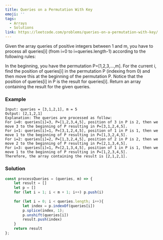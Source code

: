 ```yaml
---
title: Queries on a Permutation With Key
emoji: ''
tags:
  - Arrays
  - Solutions
link: https://leetcode.com/problems/queries-on-a-permutation-with-key/
---
```


Given the array queries of positive integers between 1 and m, you have to process all queries[i] (from i=0 to i=queries.length-1) according to the following rules:

In the beginning, you have the permutation P=[1,2,3,...,m].
For the current i, find the position of queries[i] in the permutation P (indexing from 0) and then move this at the beginning of the permutation P. Notice that the position of queries[i] in P is the result for queries[i].
Return an array containing the result for the given queries.

### Example

```
Input: queries = [3,1,2,1], m = 5
Output: [2,1,2,1] 
Explanation: The queries are processed as follow: 
For i=0: queries[i]=3, P=[1,2,3,4,5], position of 3 in P is 2, then we move 3 to the beginning of P resulting in P=[3,1,2,4,5]. 
For i=1: queries[i]=1, P=[3,1,2,4,5], position of 1 in P is 1, then we move 1 to the beginning of P resulting in P=[1,3,2,4,5]. 
For i=2: queries[i]=2, P=[1,3,2,4,5], position of 2 in P is 2, then we move 2 to the beginning of P resulting in P=[2,1,3,4,5]. 
For i=3: queries[i]=1, P=[2,1,3,4,5], position of 1 in P is 1, then we move 1 to the beginning of P resulting in P=[1,2,3,4,5]. 
Therefore, the array containing the result is [2,1,2,1]. 
```

### Solution

``` js
const processQueries = (queries, m) => {
    let result = []
    let p = []
    for (let i = 1; i < m + 1; i++) p.push(i)
    
    for (let i = 0; i < queries.length; i++){
        let index = p.indexOf(queries[i])
        p.splice(index, 1);
        p.unshift(queries[i])
        result.push(index)
    }
    return result
};
```